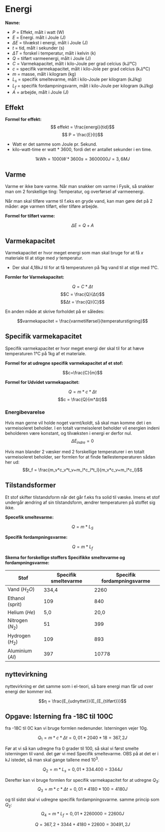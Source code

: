 # Energi

**Navne:**

* $P$ = Effekt, målt i watt (W)
* $E$ = Energi. målt i Joule (J)
* $ΔE$ = tilvækst i energi, målt i Joule (J)
* $t$ = tid, målt i sekunder (s)
* $ΔT$ = forskel i temperatur, målt i kelvin (k)
* $Q$ = tilført varmeenergi, målt i Joule (J)
* $C$ = Varmekapacitet,  målt i kilo-Joule per grad celcius (kJ/°C)
* $c$ = specifik varmekapacitet, målt i kilo-Jole per grad celcius (kJ/°C)
* $m$ = masse, målt i kilogram (kg)
* $L_s$ = specifik smeltevarme, målt i kilo-Joule per kilogram (kJ/kg)
* $L_f$ = specifik fordampningsvarm, målt i kilo-Joule per kilogram (kJ/kg)
* $A$ = arbejde, målt i Joule (J)

## Effekt

**Formel for effekt:**
$$ effekt = \frac{energi}{tid}$$
$$ P = \frac{E}{t}$$

* Watt er det samme som Joule pr. Sekund. 
* kilo-watt-time er watt * 3600, fordi det er antallet sekunder i en time. 

$$1 kWh = 1000W * 3600 s = 3600000 J = 3,6 MJ$$


## Varme

Varme er ikke bare varme. Når man snakker om varme i Fysik, så snakker man om 2 forskellige ting: Temperatur, og overførsel af varmeenergi. 

Når man skal tilføre varme til f.eks en gryde vand, kan man gøre det på 2 måder: øge varmen tilført, eller tilføre arbejde.

**Formel for tilført varme:**

$$ ΔE = Q + A$$


## Varmekapacitet

Varmekapacitet er hvor meget energi som man skal bruge for at få $x$ materiale til at stige med $y$ temperatur. 

* Der skal 4,18kJ til for at få temperaturen på 1kg vand til at stige med 1°C.

**Formler for Varmekapacitet:**

$$Q = C * Δt$$
$$C = \frac{Q}{Δt}$$
$$Δt = \frac{Q}{C}$$

En anden måde at skrive forholdet på er således:

$$varmekapacitet = \frac{varmetilførsel}{temperaturstigning}$$

## Specifik varmekapacitet

Specifik varmekapacitet er hvor meget energi der skal til for at hæve temperaturen 1°C på 1kg af et materiale.

**Formel for at udregne specifik varmekapacitet af et stof:**

$$c=\frac{C}{m}$$

**Formel for Udvidet varmekapacitet:**

$$Q = m*c*Δt$$
$$c = \frac{Q}{m*Δt}$$



### Energibevarelse
Hvis man gerne vil holde noget varmt/koldt, så skal man komme det i en varmeisoleret beholder. I en totalt varmeisoleret beholder vil energien indeni beholderen være konstant, og tilvæksten i energi er derfor nul.
$$ΔE_{indre}=0$$

Hvis man blander 2 væsker med 2 forskellige temperaturer i en totalt varmeisoleret beholder, ser formlen for at finde fællestemperaturen sådan her ud:
$$t_f = \frac{m_v*c_v*t_v+m_l*c_l*t_l}{m_v*c_v+m_l*c_l}$$


## Tilstandsformer

Et stof skifter tilstandsform når det går f.eks fra solid til væske. Imens et stof undergår ændring af sin tilstandsform, ændrer temperaturen på stoffet sig ikke.

**Specefik smeltevarme:**

$$Q = m*L_S$$


**Specifik fordampningsvarme:**

$$Q = m*L_f$$

**Skema for forskellige stoffers Specifikke smeltevarme og fordampningsvarme:**


|Stof|Specifik smeltevarme|Specifik fordampningsvarme|
|----|--------------------|--------------------------|
|Vand ($H_2O$) | 334,4 |2260 |
|Ethanol (sprit)| 109 |840 | 
|Helium ($He$) | 5,0| 20,0
|Nitrogen ($N_2$)|51|399|
|Hydrogen ($H_2$)|109|893
|Aluminium ($Al$)|397| 10778| 


## nyttevirkning
nyttevirkning er det samme som i el-teori, så bare energi man får ud over energi der kommer ind. 

$$η = \frac{E_{udnyttet}}{E_{E_{tilført}}}$$



## Opgave: Isterning fra -18C til 100C
fra -18C til 0C kan vi bruge formlen nedenunder. Isterningen vejer 10g. 

$$Q_1 = m*c*Δt = 0,01*2040*18 = 367,2J$$

Før at vi så kan udregne fra 0 grader til 100, så skal vi først smelte isterningen til vand. det gør vi med Specifik smeltevarme. OBS på at det er i kJ istedet, så man skal gange tallene med $10^3$. 

$$Q_2 = m*L_s = 0,01*334.400 = 3344J$$

Derefter kan vi bruge formlen for specifik varmekapacitet for at udregne $Q_3$:
$$Q_3 = m*c*Δt = 0,01*4180*100 = 4180J$$

og til sidst skal vi udregne specifik fordampningsvarme. samme princip som $Q_2$:
$$Q_4 = m*L_f = 0,01*2260000 = 22600J$$

$$Q = 367,2+3344+4180+22600 = 30491,2J$$
